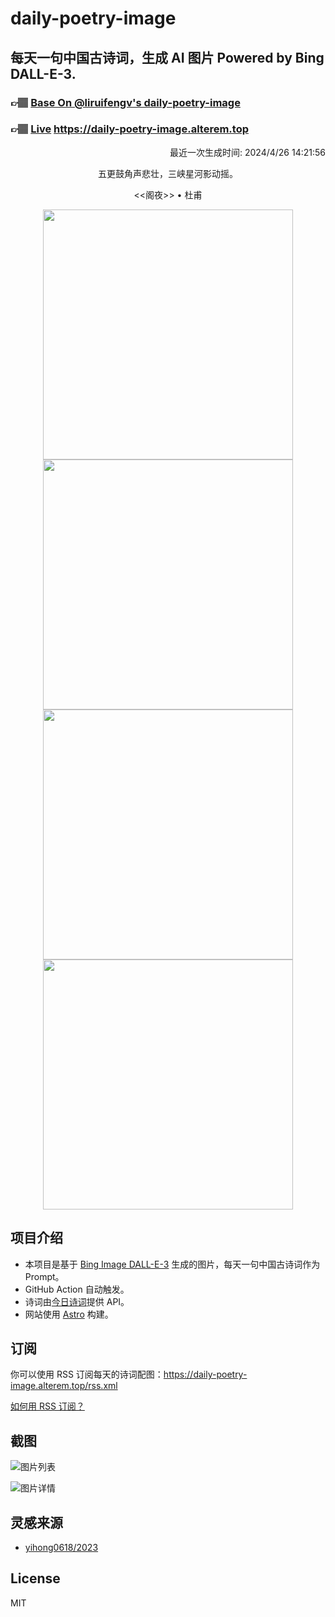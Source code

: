 
# daily-poetry-image

## 每天一句中国古诗词，生成 AI 图片 Powered by Bing DALL-E-3.

### 👉🏽 [Base On @liruifengv's daily-poetry-image](https://github.com/liruifengv/daily-poetry-image)

### 👉🏽 [Live](https://daily-poetry-image.alterem.top/) https://daily-poetry-image.alterem.top

<p align="right">
  最近一次生成时间: 2024/4/26 14:21:56
</p>
<p align="center">
五更鼓角声悲壮，三峡星河影动摇。
</p>
<p align="center">
<<阁夜>> • 杜甫
</p>
<p align="center">
<img src="https://tse4.mm.bing.net/th/id/OIG1.fr2Oj_e59lVd_qhpIIkQ" height="400" width="400" />
<img src="https://tse1.mm.bing.net/th/id/OIG1.rtdI3v2ncFUrtJ8HimPF" height="400" width="400" />
<img src="https://tse4.mm.bing.net/th/id/OIG1.MV7PZn08KKIFjJxi5Gid" height="400" width="400" />
<img src="https://tse3.mm.bing.net/th/id/OIG1.pUCqb_mhkkNwUt1R7n_r" height="400" width="400" />
</p>

## 项目介绍

-   本项目是基于 [Bing Image DALL-E-3](https://www.bing.com/images/create) 生成的图片，每天一句中国古诗词作为 Prompt。
-   GitHub Action 自动触发。
-   诗词由[今日诗词](https://www.jinrishici.com/)提供 API。
-   网站使用 [Astro](https://astro.build) 构建。

## 订阅

你可以使用 RSS 订阅每天的诗词配图：https://daily-poetry-image.alterem.top/rss.xml

[如何用 RSS 订阅？](https://zhuanlan.zhihu.com/p/55026716)

## 截图

![图片列表](./screenshots/Snipaste_2023-12-28_21-00-26.png)

![图片详情](./screenshots/Snipaste_2023-12-28_21-00-53.png)

## 灵感来源

-   [yihong0618/2023](https://github.com/yihong0618/2023)

## License

MIT
